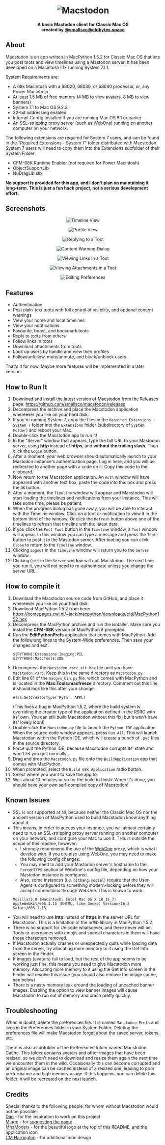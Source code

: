 <h1 align="center"><img src="readme_screenshots/logo.png" alt="Macstodon"></h1>
<h4 align="center">A basic Mastodon client for Classic Mac OS<br>created by <a href="https://oldbytes.space/@smallsco">@smallsco@oldbytes.space</a></h4>

## About
Macstodon is an app written in MacPython 1.5.2 for Classic Mac OS that lets you post toots and view timelines using a Mastodon server. It has been developed on a Macintosh IIfx running System 7.1.1.

System Requirements are:

* A 68k Macintosh with a 68020, 68030, or 68040 processor, or, any Power Macintosh
* At least 1.5 MB of free memory (4 MB to view avatars, 8 MB to view banners)
* System 7.1 to Mac OS 9.2.2
* 32-bit addressing enabled
* Internet Config installed if you are running Mac OS 8.1 or earlier
* An SSL-stripping proxy server (such as [WebOne](https://github.com/atauenis/webone)) running on another computer on your network.

The following extensions are required for System 7 users, and can be found in the "Required Extensions - System 7" folder distributed with Macstodon. System 7 users will need to copy them into the Extensions subfolder of their System Folder:

* CFM-68K Runtime Enabler (not required for Power Macintosh)
* ObjectSupportLib
* NuDragLib.slb

**No support is provided for this app, and I don't plan on maintaining it long-term. This is just a fun hack project, not a serious development effort.**

## Screenshots
<p align="center">
    <img src="readme_screenshots/timeline.png?raw=true" alt="Timeline View">
</p>
<p align="center">
    <img src="readme_screenshots/profile.png?raw=true" alt="Profile View">
</p>
<p align="center">
    <img src="readme_screenshots/toot.png?raw=true" alt="Replying to a Toot">
</p>
<p align="center">
    <img src="readme_screenshots/contentwarning.png?raw=true" alt="Content Warning Dialog">
</p>
<p align="center">
    <img src="readme_screenshots/links.png?raw=true" alt="Viewing Links in a Toot">
</p>
<p align="center">
    <img src="readme_screenshots/attachments.png?raw=true" alt="Viewing Attachments in a Toot">
</p>
<p align="center">
    <img src="readme_screenshots/prefs.png?raw=true" alt="Editing Preferences ">
</p>

## Features

* Authentication
* Post plain-text toots with full control of visibility, and optional content warnings
* View your home and local timelines
* View your notifications
* Favourite, boost, and bookmark toots
* Reply to toots from others
* Follow links in toots
* Download attachments from toots
* Look up users by handle and view their profiles
* Follow/unfollow, mute/unmute, and block/unblock users

That's it for now. Maybe more features will be implemented in a later version.

## How to Run It
1. Download and install the latest version of Macstodon from the Releases page: <https://github.com/smallsco/macstodon/releases>
2. Decompress the archive and place the Macstodon application whereever you like on your hard disk.
3. If you're running System 7, copy the files in the `Required Extensions - System 7` folder into the `Extensions` folder (subdirectory of `System Folder`) and reboot your Mac.
4. Double-click the Macstodon app to run it!
5. In the "Server" window that appears, type the full URL to your Mastodon server, using **http** instead of **https**, and **without the trailing slash**. Then click the `Login` button.
6. After a moment, your web browser should automatically launch to your Mastodon instance's authentication page. Log in here, and you will be redirected to another page with a code on it. Copy this code to the clipboard.
7. Now return to the Macstodon application. An `Auth` window will have appeared with another text box, paste the code into this box and press the `OK` button.
8. After a moment, the `Timeline` window will appear and Macstodon will start loading the timelines and notifications from your instance. This will take some time, please be patient.
9. When the progress dialog has gone away, you will be able to interact with the Timeline window. Click on a toot or notification to view it in the bottom third of the window. Or click the `Refresh` button above one of the timelines to refresh that timeline with the latest data.
10. If you click the `Post Toot` button in the `Timeline` window, a `Toot` window will appear. In this window you can type a message and press the `Toot!` button to post it to the Mastodon server. After tooting you can click `Close` to return to the `Timeline` window.
11. Clicking `Logout` in the `Timeline` window will return you to the `Server` window.
12. Clicking `Quit` in the `Server` window will quit Macstodon. The next time you run it, you will not need to re-authenticate unless you change the server URL.

## How to compile it
1. Download the Macstodon source code from GitHub, and place it whereever you like on your hard disk.
2. Download MacPython 1.5.2 from here: <https://homepages.cwi.nl/~jack/macpython/downloads/old/MacPython152.hqx>
3. Decompress the MacPython archive and run the isntaller. Make sure you install the **CFM-68K** version of MacPython if prompted.
4. Run the **EditPythonPrefs** application that comes with MacPython. Add the followiung lines to the System-Wide preferences. Then save your changes and exit.
	```
	$(PYTHON):Extensions:Imaging:PIL
	$(PYTHON):Mac:Tools:IDE
	```  
5. Decompress the `Macstodon.rsrc.sit.hqx` file until you have `Macstodon.rsrc`. Keep this in the same directory as `Macstodon.py`.
6. Edit line 81 of the `macgen_bin.py` file, which comes with MacPython and is located in the **Mac:Tools:macfreeze** directory. Comment out this line, it should look like this after your change:
	```
	#fss.SetCreatorType('Pyta', APPL)
	```  
	(This fixes a bug in MacPython 1.5.2, where the build system is overriding the creator type of the application defined in the RSRC with its' own. You can still build Macstodon without this fix, but it won't have its' lovely icon!)
7. Double-click the `Macstodon.py` file to launch the `Python IDE` application. When the source code window appears, press `Run All`. This will launch Macstodon within the Python IDE, which will create a bunch of `.pyc` files in the source directory.
8. Force quit the Python IDE, because Macstodon corrupts its' state and won't let you quit normally...
9. Drag and drop the `Macstodon.py` file onto the `BuildApplication` app that comes with MacPython.
10. When prompted, select the `Build 68K Application` radio button.
11. Select where you want to save the app to.
12. Wait about 10 minutes or so for the build to finish. When it's done, you should have your own self-compiled copy of Macstodon!

## Known Issues
* SSL is not supported at all, because neither the Classic Mac OS nor the ancient version of MacPython used to build Macstodon know anything about it.
* This means, in order to access your instance, you will almost certainly need to run an SSL-stripping proxy server running on another computer on your network, and configure your Mac to use it. THis is outside the scope of this readme, however:
	* I strongly recommend the use of the [WebOne](https://github.com/atauenis/webone) proxy, which is what I develop with. If you are also using WebOne, you may need to make the following config changes:
	* You may need to add your Mastodon server's hostname to the `ForceHTTPS` section of WebOne's config file, depending on how your Mastodon instance is configured.
	* Also, some instances (i.e. `bitbang.social`) require that the User-Agent is configured to something modern-looking before they will accept connections through WebOne. This is known to work:  
	```
	Mozilla/5.0 (Macintosh; Intel Mac OS X 10_15_7) AppleWebKit/605.1.15 (KHTML, like Gecko) Version/16.2 Safari/605.1.15
	```
* You will need to use **http** instead of **https** in the server URL for Macstodon. This is a limitation of the *urllib* library in MacPython 1.5.2.
* There is no support for Unicode whatsoever, and there never will be. Toots or usernames with emojis and special characters in them will have those characters removed.
* If Macstodon actually crashes or unexpectedly quits while loading data from the server, try allocating more memory to it using the Get Info screen in the Finder.
* If images (avatars) fail to load, but the rest of the app seems to be working just fine, this means you need to give Macstodon more memory. Allocating more memory to it using the Get Info screen in the Finder will resolve this issue (you should also remove the image cache, see below)
* There is a nasty memory leak around the loading of uncached banner images. Enabling the option to view banner images will cause Macstodon to run out of memory and crash pretty quickly.

## Troubleshooting
When in doubt, delete the preferences file. It is named `Macstodon Prefs` and lives in the Preferences folder in your System Folder. Deleting the preferences file will make Macstodon forget about the saved server, tokens, etc.  

There is also a subfolder of the Preferences folder named Macstodon Cache. This folder contains avatars and other images that have been resized, so we don't need to download and resize them again the next time we encounter them in the wild. Occasionally this can become corrupted and an original image can be cached instead of a resized one, leading to poor performance and high memory usage. If this happens, you can delete this folder, it will be recreated on the next launch.

## Credits
Special thanks to the following people, for whom without Macstodon would not be possible:  
[Dan](https://bitbang.social/@billgoats) - for the inspiration to work on this project  
[Mingo](https://oldbytes.space/@mingo) - for [suggesting the name](https://oldbytes.space/@mingo/109316322622806248)  
[MhzModels](https://artsio.com/@mhzmodels) - for the beautiful logo at the top of this README, and the application icon  
[CM Harrington](https://mastodon.online/@octothorpe) - for additional icon design
